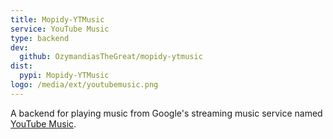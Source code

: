 ```yaml
---
title: Mopidy-YTMusic
service: YouTube Music
type: backend
dev:
  github: OzymandiasTheGreat/mopidy-ytmusic
dist:
  pypi: Mopidy-YTMusic
logo: /media/ext/youtubemusic.png
---
```


A backend for playing music from Google's streaming music service
named [YouTube Music](https://music.youtube.com/).
